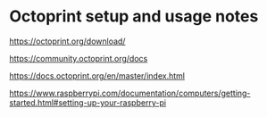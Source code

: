 # Octoprint setup and usage notes

https://octoprint.org/download/

https://community.octoprint.org/docs

https://docs.octoprint.org/en/master/index.html



https://www.raspberrypi.com/documentation/computers/getting-started.html#setting-up-your-raspberry-pi